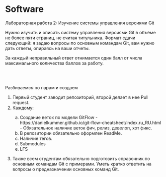 
# Software
Лабораторная работа 2: Изучение системы управления версиями Git
<p>
Нужно изучить и описать систему управления версиями Git в объёме не
более пяти страниц, не считая титульника. Формат сдачи следующий: я
задаю вопросы по основным командам Git, вам нужно дать ответы, опираясь
на ваши отчеты.
</p>
<p>
За каждый неправильный ответ отнимается один балл от числа максимального
количества баллов за работу.
</p>
<br>
<br>
<p>
Разбиваемся по парам и создаем
</p>
<div>
<ol type="1)">
<li>Первый студент заводит репозиторий, второй делает в нее Pull request.</li>
<li>Каждому:</li>
<p>
<ol type="a">
<li>Создание веток по модели GitFlow - https://danielkummer.github.io/git-flow-cheatsheet/index.ru_RU.html - Обязательное наличие веток фич, релиз, девелоп, хот фикс.</li>
<li>В репозитории обязательно оформлен ReadMe.</li>
<li>Наличие тегов.</li>
<li>Submodules</li>
<li>LFS</li>
</ol>
</p>
<li>Также всем студентам обязательно подготовить справочник по основным командам Git с примерами.
Уметь кратко ответить на вопросы о предназначении основных команд Git.</li>
</ol>
</div>
